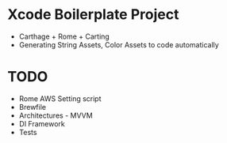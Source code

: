 # Xcode Boilerplate Project
- Carthage + Rome + Carting
- Generating String Assets, Color Assets to code automatically

# TODO
- Rome AWS Setting script
- Brewfile
- Architectures - MVVM
- DI Framework
- Tests
